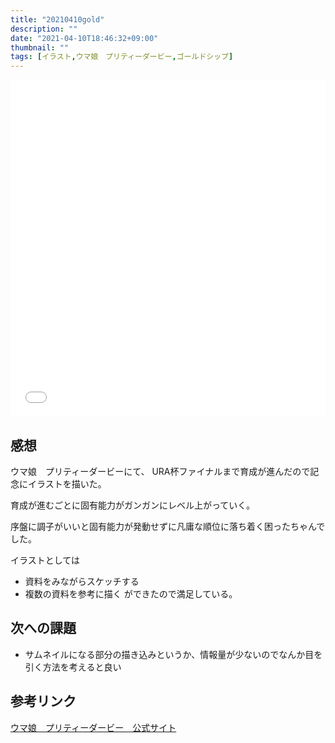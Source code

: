 ```yaml
---
title: "20210410gold"
description: ""
date: "2021-04-10T18:46:32+09:00"
thumbnail: ""
tags: [イラスト,ウマ娘　プリティーダービー,ゴールドシップ]
---
```

<div style="max-width: 722px;"><div style="left: 0; width: 100%; height: 0; position: relative; padding-bottom: 106.9767%;"><iframe src="//cdn.iframe.ly/api/iframe?url=https%3A%2F%2Fwww.pixiv.net%2Fartworks%2F89036390&amp;key=a821177d432254580d038725ee2ff7a1" style="border: 0; top: 0; left: 0; width: 100%; height: 100%; position: absolute;" allowfullscreen></iframe></div></div>

## 感想
ウマ娘　プリティーダービーにて、
URA杯ファイナルまで育成が進んだので記念にイラストを描いた。

育成が進むごとに固有能力がガンガンにレベル上がっていく。

序盤に調子がいいと固有能力が発動せずに凡庸な順位に落ち着く困ったちゃんでした。


イラストとしては
- 資料をみながらスケッチする
- 複数の資料を参考に描く
ができたので満足している。

## 次への課題
- サムネイルになる部分の描き込みというか、情報量が少ないのでなんか目を引く方法を考えると良い

## 参考リンク
[ウマ娘　プリティーダービー　公式サイト](https://umamusume.jp)